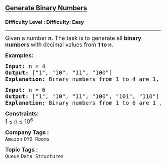 <h2><a href="https://www.geeksforgeeks.org/problems/generate-binary-numbers-1587115620/0">Generate Binary Numbers</a></h2><h3>Difficulty Level : Difficulty: Easy</h3><hr><div class="problems_problem_content__Xm_eO"><p><span style="font-size: 18px;">Given a number <strong>n</strong>. The task is to generate all <strong>binary numbers </strong>with decimal values from <strong>1 to n</strong>.</span></p>
<p><strong><span style="font-size: 18px;">Examples:</span></strong></p>
<pre><strong><span style="font-size: 18px;">Input: </span></strong><span style="font-size: 18px;">n = 4
<strong>Output: </strong>["1", "10", "11", "100"]<strong>
Explanation: </strong>Binary numbers from 1 to 4 are 1, 10, 11 and 100.</span>
</pre>
<pre><strong><span style="font-size: 18px;">Input: </span></strong><span style="font-size: 18px;">n = 6
<strong>Output: </strong>["1", "10", "11", "100", "101", "110"]<strong>
Explanation: </strong>Binary numbers from 1 to 6 are 1 , 10 , 11 , 100, 101 and 110.</span></pre>
<p><span style="font-size: 18px;"><strong>Constraints:</strong></span><br><span style="font-size: 18px;">1 ≤ n ≤ 10<sup>6</sup></span></p></div><p><span style=font-size:18px><strong>Company Tags : </strong><br><code>Amazon</code>&nbsp;<code>OYO Rooms</code>&nbsp;<br><p><span style=font-size:18px><strong>Topic Tags : </strong><br><code>Queue</code>&nbsp;<code>Data Structures</code>&nbsp;